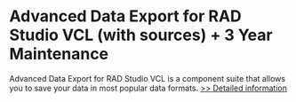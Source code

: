 # Advanced Data Export for RAD Studio VCL (with sources) + 3 Year Maintenance
Advanced Data Export for RAD Studio VCL is a component suite that allows you to save your data in most popular data formats.
[>> Detailed information](https://secure.shareit.com/shareit/product.html?productid=300068114&affiliateid=200057808)